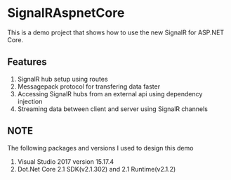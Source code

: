 # SignalRAspnetCore

This is a demo project that shows how to use the new SignalR for ASP.NET Core. 

## Features

1. SignalR hub setup using routes
2. Messagepack protocol for transfering data faster
3. Accessing SignalR hubs from an external api using dependency injection
4. Streaming data between client and server using SignalR channels


## NOTE
The following packages and versions I used to design this demo
1. Visual Studio 2017 version 15.17.4
2. Dot.Net Core 2.1 SDK(v2.1.302) and 2.1 Runtime(v2.1.2) 



